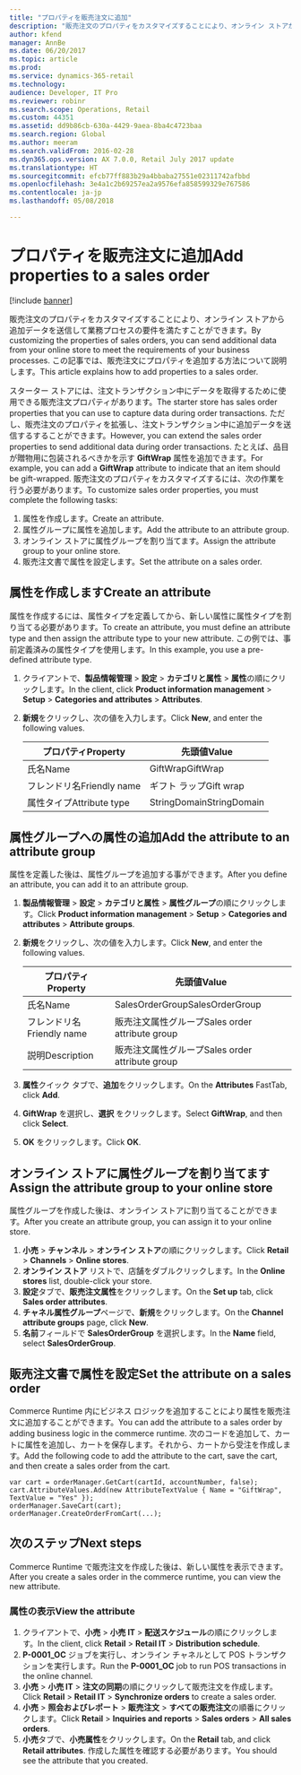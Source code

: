 ```yaml
---
title: "プロパティを販売注文に追加"
description: "販売注文のプロパティをカスタマイズすることにより、オンライン ストアから追加データを送信して業務プロセスの要件を満たすことができます。 この記事では、販売注文にプロパティを追加する方法について説明します。"
author: kfend
manager: AnnBe
ms.date: 06/20/2017
ms.topic: article
ms.prod: 
ms.service: dynamics-365-retail
ms.technology: 
audience: Developer, IT Pro
ms.reviewer: robinr
ms.search.scope: Operations, Retail
ms.custom: 44351
ms.assetid: dd9b86cb-630a-4429-9aea-8ba4c4723baa
ms.search.region: Global
ms.author: meeram
ms.search.validFrom: 2016-02-28
ms.dyn365.ops.version: AX 7.0.0, Retail July 2017 update
ms.translationtype: HT
ms.sourcegitcommit: efcb77ff883b29a4bbaba27551e02311742afbbd
ms.openlocfilehash: 3e4a1c2b69257ea2a9576efa858599329e767586
ms.contentlocale: ja-jp
ms.lasthandoff: 05/08/2018

---
```


# <a name="add-properties-to-a-sales-order"></a><span data-ttu-id="a75ef-104">プロパティを販売注文に追加</span><span class="sxs-lookup"><span data-stu-id="a75ef-104">Add properties to a sales order</span></span>

[!include [banner](../includes/banner.md)]

<span data-ttu-id="a75ef-105">販売注文のプロパティをカスタマイズすることにより、オンライン ストアから追加データを送信して業務プロセスの要件を満たすことができます。</span><span class="sxs-lookup"><span data-stu-id="a75ef-105">By customizing the properties of sales orders, you can send additional data from your online store to meet the requirements of your business processes.</span></span> <span data-ttu-id="a75ef-106">この記事では、販売注文にプロパティを追加する方法について説明します。</span><span class="sxs-lookup"><span data-stu-id="a75ef-106">This article explains how to add properties to a sales order.</span></span>

<span data-ttu-id="a75ef-107">スターター ストアには、注文トランザクション中にデータを取得するために使用できる販売注文プロパティがあります。</span><span class="sxs-lookup"><span data-stu-id="a75ef-107">The starter store has sales order properties that you can use to capture data during order transactions.</span></span> <span data-ttu-id="a75ef-108">ただし、販売注文のプロパティを拡張し、注文トランザクション中に追加データを送信するすることができます。</span><span class="sxs-lookup"><span data-stu-id="a75ef-108">However, you can extend the sales order properties to send additional data during order transactions.</span></span> <span data-ttu-id="a75ef-109">たとえば、品目が贈物用に包装されるべきかを示す **GiftWrap** 属性を追加できます。</span><span class="sxs-lookup"><span data-stu-id="a75ef-109">For example, you can add a **GiftWrap** attribute to indicate that an item should be gift-wrapped.</span></span> <span data-ttu-id="a75ef-110">販売注文のプロパティをカスタマイズするには、次の作業を行う必要があります。</span><span class="sxs-lookup"><span data-stu-id="a75ef-110">To customize sales order properties, you must complete the following tasks:</span></span>

1.  <span data-ttu-id="a75ef-111">属性を作成します。</span><span class="sxs-lookup"><span data-stu-id="a75ef-111">Create an attribute.</span></span>
2.  <span data-ttu-id="a75ef-112">属性グループに属性を追加します。</span><span class="sxs-lookup"><span data-stu-id="a75ef-112">Add the attribute to an attribute group.</span></span>
3.  <span data-ttu-id="a75ef-113">オンライン ストアに属性グループを割り当てます。</span><span class="sxs-lookup"><span data-stu-id="a75ef-113">Assign the attribute group to your online store.</span></span>
4.  <span data-ttu-id="a75ef-114">販売注文書で属性を設定します。</span><span class="sxs-lookup"><span data-stu-id="a75ef-114">Set the attribute on a sales order.</span></span>

## <a name="create-an-attribute"></a><span data-ttu-id="a75ef-115">属性を作成します</span><span class="sxs-lookup"><span data-stu-id="a75ef-115">Create an attribute</span></span>
<span data-ttu-id="a75ef-116">属性を作成するには、属性タイプを定義してから、新しい属性に属性タイプを割り当てる必要があります。</span><span class="sxs-lookup"><span data-stu-id="a75ef-116">To create an attribute, you must define an attribute type and then assign the attribute type to your new attribute.</span></span> <span data-ttu-id="a75ef-117">この例では、事前定義済みの属性タイプを使用します。</span><span class="sxs-lookup"><span data-stu-id="a75ef-117">In this example, you use a pre-defined attribute type.</span></span>

1.  <span data-ttu-id="a75ef-118">クライアントで、**製品情報管理** &gt; **設定** &gt; **カテゴリと属性** &gt; **属性**の順にクリックします。</span><span class="sxs-lookup"><span data-stu-id="a75ef-118">In the client, click **Product information management** &gt; **Setup** &gt; **Categories and attributes** &gt; **Attributes**.</span></span>
2.  <span data-ttu-id="a75ef-119">**新規**をクリックし、次の値を入力します。</span><span class="sxs-lookup"><span data-stu-id="a75ef-119">Click **New**, and enter the following values.</span></span>

    | <span data-ttu-id="a75ef-120">プロパティ</span><span class="sxs-lookup"><span data-stu-id="a75ef-120">Property</span></span>       | <span data-ttu-id="a75ef-121">先頭値</span><span class="sxs-lookup"><span data-stu-id="a75ef-121">Value</span></span>        |
    |----------------|--------------|
    | <span data-ttu-id="a75ef-122">氏名</span><span class="sxs-lookup"><span data-stu-id="a75ef-122">Name</span></span>           | <span data-ttu-id="a75ef-123">GiftWrap</span><span class="sxs-lookup"><span data-stu-id="a75ef-123">GiftWrap</span></span>     |
    | <span data-ttu-id="a75ef-124">フレンドリ名</span><span class="sxs-lookup"><span data-stu-id="a75ef-124">Friendly name</span></span>  | <span data-ttu-id="a75ef-125">ギフト ラップ</span><span class="sxs-lookup"><span data-stu-id="a75ef-125">Gift wrap</span></span>    |
    | <span data-ttu-id="a75ef-126">属性タイプ</span><span class="sxs-lookup"><span data-stu-id="a75ef-126">Attribute type</span></span> | <span data-ttu-id="a75ef-127">StringDomain</span><span class="sxs-lookup"><span data-stu-id="a75ef-127">StringDomain</span></span> |

## <a name="add-the-attribute-to-an-attribute-group"></a><span data-ttu-id="a75ef-128">属性グループへの属性の追加</span><span class="sxs-lookup"><span data-stu-id="a75ef-128">Add the attribute to an attribute group</span></span>
<span data-ttu-id="a75ef-129">属性を定義した後は、属性グループを追加する事ができます。</span><span class="sxs-lookup"><span data-stu-id="a75ef-129">After you define an attribute, you can add it to an attribute group.</span></span>

1.  <span data-ttu-id="a75ef-130">**製品情報管理** &gt; **設定** &gt; **カテゴリと属性** &gt; **属性グループ**の順にクリックします。</span><span class="sxs-lookup"><span data-stu-id="a75ef-130">Click **Product information management** &gt; **Setup** &gt; **Categories and attributes** &gt; **Attribute groups**.</span></span>
2.  <span data-ttu-id="a75ef-131">**新規**をクリックし、次の値を入力します。</span><span class="sxs-lookup"><span data-stu-id="a75ef-131">Click **New**, and enter the following values.</span></span>

    | <span data-ttu-id="a75ef-132">プロパティ</span><span class="sxs-lookup"><span data-stu-id="a75ef-132">Property</span></span>      | <span data-ttu-id="a75ef-133">先頭値</span><span class="sxs-lookup"><span data-stu-id="a75ef-133">Value</span></span>                       |
    |---------------|-----------------------------|
    | <span data-ttu-id="a75ef-134">氏名</span><span class="sxs-lookup"><span data-stu-id="a75ef-134">Name</span></span>          | <span data-ttu-id="a75ef-135">SalesOrderGroup</span><span class="sxs-lookup"><span data-stu-id="a75ef-135">SalesOrderGroup</span></span>             |
    | <span data-ttu-id="a75ef-136">フレンドリ名</span><span class="sxs-lookup"><span data-stu-id="a75ef-136">Friendly name</span></span> | <span data-ttu-id="a75ef-137">販売注文属性グループ</span><span class="sxs-lookup"><span data-stu-id="a75ef-137">Sales order attribute group</span></span> |
    | <span data-ttu-id="a75ef-138">説明</span><span class="sxs-lookup"><span data-stu-id="a75ef-138">Description</span></span>   | <span data-ttu-id="a75ef-139">販売注文属性グループ</span><span class="sxs-lookup"><span data-stu-id="a75ef-139">Sales order attribute group</span></span> |

3.  <span data-ttu-id="a75ef-140">**属性**クイック タブで、**追加**をクリックします。</span><span class="sxs-lookup"><span data-stu-id="a75ef-140">On the **Attributes** FastTab, click **Add**.</span></span>
4.  <span data-ttu-id="a75ef-141">**GiftWrap** を選択し、**選択** をクリックします。</span><span class="sxs-lookup"><span data-stu-id="a75ef-141">Select **GiftWrap**, and then click **Select**.</span></span>
5.  <span data-ttu-id="a75ef-142">**OK** をクリックします。</span><span class="sxs-lookup"><span data-stu-id="a75ef-142">Click **OK**.</span></span>

## <a name="assign-the-attribute-group-to-your-online-store"></a><span data-ttu-id="a75ef-143">オンライン ストアに属性グループを割り当てます</span><span class="sxs-lookup"><span data-stu-id="a75ef-143">Assign the attribute group to your online store</span></span>
<span data-ttu-id="a75ef-144">属性グループを作成した後は、オンライン ストアに割り当てることができます。</span><span class="sxs-lookup"><span data-stu-id="a75ef-144">After you create an attribute group, you can assign it to your online store.</span></span>

1.  <span data-ttu-id="a75ef-145">**小売** &gt; **チャンネル** &gt; **オンライン ストア**の順にクリックします。</span><span class="sxs-lookup"><span data-stu-id="a75ef-145">Click **Retail** &gt; **Channels** &gt; **Online stores**.</span></span>
2.  <span data-ttu-id="a75ef-146">**オンライン ストア** リストで、店舗をダブルクリックします。</span><span class="sxs-lookup"><span data-stu-id="a75ef-146">In the **Online stores** list, double-click your store.</span></span>
3.  <span data-ttu-id="a75ef-147">**設定**タブで、**販売注文属性**をクリックします。</span><span class="sxs-lookup"><span data-stu-id="a75ef-147">On the **Set up** tab, click **Sales order attributes**.</span></span>
4.  <span data-ttu-id="a75ef-148">**チャネル属性グループ**ページで、**新規**をクリックします。</span><span class="sxs-lookup"><span data-stu-id="a75ef-148">On the **Channel attribute groups** page, click **New**.</span></span>
5.  <span data-ttu-id="a75ef-149">**名前**フィールドで **SalesOrderGroup** を選択します。</span><span class="sxs-lookup"><span data-stu-id="a75ef-149">In the **Name** field, select **SalesOrderGroup**.</span></span>

## <a name="set-the-attribute-on-a-sales-order"></a><span data-ttu-id="a75ef-150">販売注文書で属性を設定</span><span class="sxs-lookup"><span data-stu-id="a75ef-150">Set the attribute on a sales order</span></span>
<span data-ttu-id="a75ef-151">Commerce Runtime 内にビジネス ロジックを追加することにより属性を販売注文に追加することができます。</span><span class="sxs-lookup"><span data-stu-id="a75ef-151">You can add the attribute to a sales order by adding business logic in the commerce runtime.</span></span> <span data-ttu-id="a75ef-152">次のコードを追加して、カートに属性を追加し、カートを保存します。それから、カートから受注を作成します。</span><span class="sxs-lookup"><span data-stu-id="a75ef-152">Add the following code to add the attribute to the cart, save the cart, and then create a sales order from the cart.</span></span>

    var cart = orderManager.GetCart(cartId, accountNumber, false);
    cart.AttributeValues.Add(new AttributeTextValue { Name = "GiftWrap", TextValue = "Yes" });
    orderManager.SaveCart(cart);
    orderManager.CreateOrderFromCart(...);

## <a name="next-steps"></a><span data-ttu-id="a75ef-153">次のステップ</span><span class="sxs-lookup"><span data-stu-id="a75ef-153">Next steps</span></span>
<span data-ttu-id="a75ef-154">Commerce Runtime で販売注文を作成した後は、新しい属性を表示できます。</span><span class="sxs-lookup"><span data-stu-id="a75ef-154">After you create a sales order in the commerce runtime, you can view the new attribute.</span></span>

### <a name="view-the-attribute"></a><span data-ttu-id="a75ef-155">属性の表示</span><span class="sxs-lookup"><span data-stu-id="a75ef-155">View the attribute</span></span>

1.  <span data-ttu-id="a75ef-156">クライアントで、**小売** &gt; **小売 IT** &gt; **配送スケジュール**の順にクリックします。</span><span class="sxs-lookup"><span data-stu-id="a75ef-156">In the client, click **Retail** &gt; **Retail IT** &gt; **Distribution schedule**.</span></span>
2.  <span data-ttu-id="a75ef-157">**P-0001\_OC** ジョブを実行し、オンライン チャネルとして POS トランザクションを実行します。</span><span class="sxs-lookup"><span data-stu-id="a75ef-157">Run the **P-0001\_OC** job to run POS transactions in the online channel.</span></span>
3.  <span data-ttu-id="a75ef-158">**小売** &gt; **小売 IT** &gt; **注文の同期**の順にクリックして販売注文を作成します。</span><span class="sxs-lookup"><span data-stu-id="a75ef-158">Click **Retail** &gt; **Retail IT** &gt; **Synchronize orders** to create a sales order.</span></span>
4.  <span data-ttu-id="a75ef-159">**小売** &gt; **照会およびレポート** &gt; **販売注文** &gt; **すべての販売注文**の順番にクリックします。</span><span class="sxs-lookup"><span data-stu-id="a75ef-159">Click **Retail** &gt; **Inquiries and reports** &gt; **Sales orders** &gt; **All sales orders**.</span></span>
5.  <span data-ttu-id="a75ef-160">**小売**タブで、**小売属性**をクリックします。</span><span class="sxs-lookup"><span data-stu-id="a75ef-160">On the **Retail** tab, and click **Retail attributes**.</span></span> <span data-ttu-id="a75ef-161">作成した属性を確認する必要があります。</span><span class="sxs-lookup"><span data-stu-id="a75ef-161">You should see the attribute that you created.</span></span>





